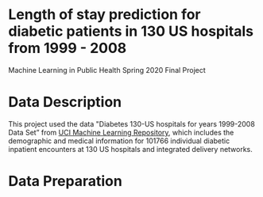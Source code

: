 # Length of stay prediction for diabetic patients in 130 US hospitals from 1999 - 2008
Machine Learning in Public Health Spring 2020 Final Project

# Data Description
This project used the data "Diabetes 130-US hospitals for years 1999-2008 Data Set” from [UCI Machine Learning Repository](https://archive.ics.uci.edu/ml/datasets/Diabetes+130-US+hospitals+for+years+1999-2008# ), which includes the demographic and medical information for 101766 individual diabetic inpatient encounters at 130 US hospitals and integrated delivery networks. 

# Data Preparation
